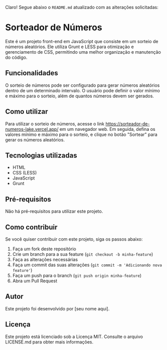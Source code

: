 Claro! Segue abaixo o `README.md` atualizado com as alterações solicitadas:

# Sorteador de Números

Este é um projeto front-end em JavaScript que consiste em um sorteio de números aleatórios. Ele utiliza Grunt e LESS para otimização e gerenciamento de CSS, permitindo uma melhor organização e manutenção do código.

## Funcionalidades

O sorteio de números pode ser configurado para gerar números aleatórios dentro de um determinado intervalo. O usuário pode definir o valor mínimo e máximo para o sorteio, além de quantos números devem ser gerados.

## Como utilizar

Para utilizar o sorteio de números, acesse o link https://sorteador-de-numeros-lake.vercel.app/ em um navegador web. Em seguida, defina os valores mínimo e máximo para o sorteio, e clique no botão "Sortear" para gerar os números aleatórios.

## Tecnologias utilizadas

- HTML
- CSS (LESS)
- JavaScript
- Grunt

## Pré-requisitos

Não há pré-requisitos para utilizar este projeto.

## Como contribuir

Se você quiser contribuir com este projeto, siga os passos abaixo:

1. Faça um fork deste repositório
2. Crie um branch para a sua feature (`git checkout -b minha-feature`)
3. Faça as alterações necessárias
4. Faça um commit das suas alterações (`git commit -m 'Adicionando nova feature'`)
5. Faça um push para o branch (`git push origin minha-feature`)
6. Abra um Pull Request

## Autor

Este projeto foi desenvolvido por [seu nome aqui].

## Licença

Este projeto está licenciado sob a Licença MIT. Consulte o arquivo LICENSE.md para obter mais informações.
